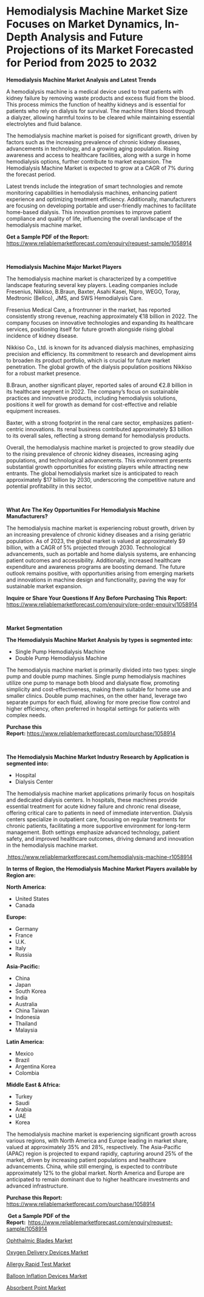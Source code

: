 <p><h1>Hemodialysis Machine Market Size Focuses on Market Dynamics, In-Depth Analysis and Future Projections of its Market Forecasted for Period from 2025 to 2032</h1></p><p><strong>Hemodialysis Machine Market Analysis and Latest Trends</strong></p>
<p><p>A hemodialysis machine is a medical device used to treat patients with kidney failure by removing waste products and excess fluid from the blood. This process mimics the function of healthy kidneys and is essential for patients who rely on dialysis for survival. The machine filters blood through a dialyzer, allowing harmful toxins to be cleared while maintaining essential electrolytes and fluid balance.</p><p>The hemodialysis machine market is poised for significant growth, driven by factors such as the increasing prevalence of chronic kidney diseases, advancements in technology, and a growing aging population. Rising awareness and access to healthcare facilities, along with a surge in home hemodialysis options, further contribute to market expansion. The Hemodialysis Machine Market is expected to grow at a CAGR of 7% during the forecast period. </p><p>Latest trends include the integration of smart technologies and remote monitoring capabilities in hemodialysis machines, enhancing patient experience and optimizing treatment efficiency. Additionally, manufacturers are focusing on developing portable and user-friendly machines to facilitate home-based dialysis. This innovation promises to improve patient compliance and quality of life, influencing the overall landscape of the hemodialysis machine market.</p></p>
<p><strong>Get a Sample PDF of the Report:&nbsp;</strong> <a href="https://www.reliablemarketforecast.com/enquiry/request-sample/1058914?utm_campaign=2011&utm_medium=2&utm_source=Github&utm_content=ia&utm_term=05032025&utm_id=hemodialysis-machine">https://www.reliablemarketforecast.com/enquiry/request-sample/1058914</a></p>
<p>&nbsp;</p>
<p><strong>Hemodialysis Machine Major Market Players</strong></p>
<p><p>The hemodialysis machine market is characterized by a competitive landscape featuring several key players. Leading companies include Fresenius, Nikkiso, B.Braun, Baxter, Asahi Kasei, Nipro, WEGO, Toray, Medtronic (Bellco), JMS, and SWS Hemodialysis Care.</p><p>Fresenius Medical Care, a frontrunner in the market, has reported consistently strong revenue, reaching approximately €18 billion in 2022. The company focuses on innovative technologies and expanding its healthcare services, positioning itself for future growth alongside rising global incidence of kidney disease.</p><p>Nikkiso Co., Ltd. is known for its advanced dialysis machines, emphasizing precision and efficiency. Its commitment to research and development aims to broaden its product portfolio, which is crucial for future market penetration. The global growth of the dialysis population positions Nikkiso for a robust market presence.</p><p>B.Braun, another significant player, reported sales of around €2.8 billion in its healthcare segment in 2022. The company’s focus on sustainable practices and innovative products, including hemodialysis solutions, positions it well for growth as demand for cost-effective and reliable equipment increases.</p><p>Baxter, with a strong footprint in the renal care sector, emphasizes patient-centric innovations. Its renal business contributed approximately $3 billion to its overall sales, reflecting a strong demand for hemodialysis products.</p><p>Overall, the hemodialysis machine market is projected to grow steadily due to the rising prevalence of chronic kidney diseases, increasing aging populations, and technological advancements. This environment presents substantial growth opportunities for existing players while attracting new entrants. The global hemodialysis market size is anticipated to reach approximately $17 billion by 2030, underscoring the competitive nature and potential profitability in this sector.</p></p>
<p>&nbsp;</p>
<p><strong>What Are The Key Opportunities For Hemodialysis Machine Manufacturers?</strong></p>
<p><p>The hemodialysis machine market is experiencing robust growth, driven by an increasing prevalence of chronic kidney diseases and a rising geriatric population. As of 2023, the global market is valued at approximately $9 billion, with a CAGR of 5% projected through 2030. Technological advancements, such as portable and home dialysis systems, are enhancing patient outcomes and accessibility. Additionally, increased healthcare expenditure and awareness programs are boosting demand. The future outlook remains positive, with opportunities arising from emerging markets and innovations in machine design and functionality, paving the way for sustainable market expansion.</p></p>
<p><strong>Inquire or Share Your Questions If Any Before Purchasing This Report:</strong> <a href="https://www.reliablemarketforecast.com/enquiry/pre-order-enquiry/1058914?utm_campaign=2011&utm_medium=2&utm_source=Github&utm_content=ia&utm_term=05032025&utm_id=hemodialysis-machine">https://www.reliablemarketforecast.com/enquiry/pre-order-enquiry/1058914</a></p>
<p>&nbsp;</p>
<p><strong>Market Segmentation</strong></p>
<p><strong>The Hemodialysis Machine Market Analysis by types is segmented into:</strong></p>
<p><ul><li>Single Pump Hemodialysis Machine</li><li>Double Pump Hemodialysis Machine</li></ul></p>
<p><p>The hemodialysis machine market is primarily divided into two types: single pump and double pump machines. Single pump hemodialysis machines utilize one pump to manage both blood and dialysate flow, promoting simplicity and cost-effectiveness, making them suitable for home use and smaller clinics. Double pump machines, on the other hand, leverage two separate pumps for each fluid, allowing for more precise flow control and higher efficiency, often preferred in hospital settings for patients with complex needs.</p></p>
<p><strong>Purchase this Report:&nbsp;</strong><a href="https://www.reliablemarketforecast.com/purchase/1058914?utm_campaign=2011&utm_medium=2&utm_source=Github&utm_content=ia&utm_term=05032025&utm_id=hemodialysis-machine">https://www.reliablemarketforecast.com/purchase/1058914</a></p>
<p>&nbsp;</p>
<p><strong>The Hemodialysis Machine Market Industry Research by Application is segmented into:</strong></p>
<p><ul><li>Hospital</li><li>Dialysis Center</li></ul></p>
<p><p>The hemodialysis machine market applications primarily focus on hospitals and dedicated dialysis centers. In hospitals, these machines provide essential treatment for acute kidney failure and chronic renal disease, offering critical care to patients in need of immediate intervention. Dialysis centers specialize in outpatient care, focusing on regular treatments for chronic patients, facilitating a more supportive environment for long-term management. Both settings emphasize advanced technology, patient safety, and improved healthcare outcomes, driving demand and innovation in the hemodialysis machine market.</p></p>
<p><a href="https://www.reliablemarketforecast.com/hemodialysis-machine-r1058914?utm_campaign=2011&utm_medium=2&utm_source=Github&utm_content=ia&utm_term=05032025&utm_id=hemodialysis-machine">&nbsp;https://www.reliablemarketforecast.com/hemodialysis-machine-r1058914</a></p>
<p><strong>In terms of Region, the Hemodialysis Machine Market Players available by Region are:</strong></p>
<p>
    <p> <strong> North America: </strong>
        <ul>
            <li>United States</li>
            <li>Canada</li>
        </ul>
        </p> 
    <p> <strong> Europe: </strong>
        <ul>
            <li>Germany</li>
            <li>France</li>
            <li>U.K.</li>
            <li>Italy</li>
            <li>Russia</li>
        </ul>
        </p> 
    <p> <strong> Asia-Pacific: </strong>
        <ul>
            <li>China</li>
            <li>Japan</li>
            <li>South Korea</li>
            <li>India</li>
            <li>Australia</li>
            <li>China Taiwan</li>
            <li>Indonesia</li>
            <li>Thailand</li>
            <li>Malaysia</li>
        </ul>
        </p> 
    <p> <strong> Latin America: </strong>
        <ul>
            <li>Mexico</li>
            <li>Brazil</li>
            <li>Argentina Korea</li>
            <li>Colombia</li>
        </ul>
        </p> 
    <p> <strong> Middle East & Africa: </strong>
        <ul>
            <li>Turkey</li>
            <li>Saudi</li>
            <li>Arabia</li>
            <li>UAE</li>
            <li>Korea</li>
        </ul>
    </p>
    </p>
<p><p>The hemodialysis machine market is experiencing significant growth across various regions, with North America and Europe leading in market share, valued at approximately 35% and 28%, respectively. The Asia-Pacific (APAC) region is projected to expand rapidly, capturing around 25% of the market, driven by increasing patient populations and healthcare advancements. China, while still emerging, is expected to contribute approximately 12% to the global market. North America and Europe are anticipated to remain dominant due to higher healthcare investments and advanced infrastructure.</p></p>
<p><strong>Purchase this Report: </strong><a href="https://www.reliablemarketforecast.com/purchase/1058914?utm_campaign=2011&utm_medium=2&utm_source=Github&utm_content=ia&utm_term=05032025&utm_id=hemodialysis-machine">https://www.reliablemarketforecast.com/purchase/1058914</a></p>
<p>&nbsp;<strong>Get a Sample PDF of the Report:&nbsp;&nbsp;</strong><a href="https://www.reliablemarketforecast.com/enquiry/request-sample/1058914?utm_campaign=2011&utm_medium=2&utm_source=Github&utm_content=ia&utm_term=05032025&utm_id=hemodialysis-machine">https://www.reliablemarketforecast.com/enquiry/request-sample/1058914</a></p>
<p><strong></strong></p>
<p><p><a href="https://github.com/roceljiabur/Market-Research-Report-List-1/blob/main/ophthalmic-blades-market.md?utm_campaign=2011&utm_medium=2&utm_source=Github&utm_content=ia&utm_term=05032025&utm_id=hemodialysis-machine">Ophthalmic Blades Market</a></p><p><a href="https://github.com/safurdorthu8/Market-Research-Report-List-1/blob/main/oxygen-delivery-devices-market.md?utm_campaign=2011&utm_medium=2&utm_source=Github&utm_content=ia&utm_term=05032025&utm_id=hemodialysis-machine">Oxygen Delivery Devices Market</a></p><p><a href="https://github.com/gaiusmelyna/Market-Research-Report-List-1/blob/main/allergy-rapid-test-market.md?utm_campaign=2011&utm_medium=2&utm_source=Github&utm_content=ia&utm_term=05032025&utm_id=hemodialysis-machine">Allergy Rapid Test Market</a></p><p><a href="https://github.com/pupunhez/Market-Research-Report-List-1/blob/main/balloon-inflation-devices-market.md?utm_campaign=2011&utm_medium=2&utm_source=Github&utm_content=ia&utm_term=05032025&utm_id=hemodialysis-machine">Balloon Inflation Devices Market</a></p><p><a href="https://github.com/meenafadilkh/Market-Research-Report-List-1/blob/main/absorbent-point-market.md?utm_campaign=2011&utm_medium=2&utm_source=Github&utm_content=ia&utm_term=05032025&utm_id=hemodialysis-machine">Absorbent Point Market</a></p></p>
